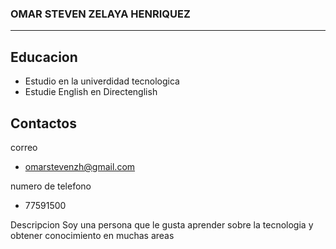 ### OMAR STEVEN ZELAYA HENRIQUEZ 
********************
## Educacion 

- Estudio en la univerdidad tecnologica 
- Estudie English en Directenglish 

## Contactos 
correo 
- omarstevenzh@gmail.com

numero de telefono 
- 77591500

Descripcion 
Soy una persona que le gusta aprender sobre la tecnologia y obtener conocimiento en muchas areas 
